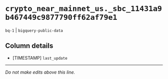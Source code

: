 # `crypto_near_mainnet_us._sbc_11431a9b467449c9877790ff62af79e1`
`bq-1` | `bigquery-public-data`

## Column details
* [TIMESTAMP] `last_update`

-------------------------------------------------------------------------------
*Do not make edits above this line.*
